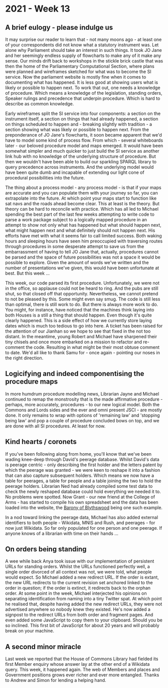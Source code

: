 # 2021 - Week 13

## A brief eulogy - please indulge us

It may surprise our reader to learn that - not many moons ago - at least one of your correspondents did not know what a statutory instrument was. Let alone why Parliament should take an interest in such things. It took JO Jane and her seemingly endless supply of flowcharts to make any of it make any sense. Our minds drift back to workshops in the stickle brick castle that was then the home of the Parliamentary Computational Section, where plans were planned and wireframes sketched for what was to become the SI service. Now the parliament website is mostly fine when it comes to documenting what has happened. It is less good at showing users what is likely or possible to happen next. To work that out, one needs a knowledge of procedure. Which means a knowledge of the legislation, standing orders, Speaker rulings and precedence that underpin procedure. Which is hard to describe as common knowledge.

Early wireframes split the SI service into four components: a section on the instrument itself, a section on things that had already happened, a section on things scheduled to happen and - breaking slightly with tradition - a section showing what was likely or possible to happen next. From the preponderance of JO Jane's flowcharts, it soon became apparent that we'd have to model some kind of process flow. From which - several whiteboards later - our beloved procedure model and maps emerged. It would have been somewhat simpler and much quicker to just build the SI service as another link hub with no knowledge of the underlying structure of procedure. But then we wouldn't have been able to build our sparkling SPARQL library to query precedence across instruments. And the underlying model would have been quite dumb and incapable of extending our light cone of procedural possibilities into the future.

The thing about a process model - any process model - is that if your maps are accurate and you can populate them with your journey so far, you can extrapolate into the future. At which point your maps start to function like sat navs and the roads ahead become clear. This at least is the theory. But theory can be hard to reconcile with practice. Which has all led to Michael spending the best part of the last few weeks attempting to write code to parse a work package subject to a logically mapped procedure in an attempt to show not only what has happened but what should happen next, what might happen next and what definitely should not happen next. His efforts have met with what it seems fair to call limited success. Both waking hours and sleeping hours have seen him preoccupied with traversing routes through procedures in some desperate attempt to save us from the embarrassment of having to tell JO Jane that, actually, procedures cannot be parsed and the space of future possibilities was not a space it would be possible to explore. Given the amount of words we've written and the number of presentations we've given, this would have been unfortunate at best. But this week ...

This week, our code parsed its first procedure. Unfortunately, we were not in the office, so applause could not be heard to ring. And the pubs are still shut, so that closed off that opportunity. Nevertheless, we cannot pretend to not be pleased by this. Some might even say smug. The code is still less than optimal, there is still work to do. But there is always more work to do. You might, for instance, have noticed that the machines think laying into both Houses is a still a thing that should happen. Even though it's quite clearly happened. This is a side effect of how we currently store laying dates which is much too tedious to go into here. A ticket has been raised for the attention of our Jianhan so we hope to see that fixed in the not too distant. In the meantime, young Robert and Michael have sharpened their tiny chisels and once more embarked on a mission to refactor and re-comment the code. Resulting in what might be their most obtuse comment to date. We'd all like to thank Samu for - once again - pointing our noses in the right direction.

## Logicifying and indeed componentising the procedure maps

In more humdrum procedure modelling news, Librarian Jayne and Michael continued to remap the monstrosity that is the made affirmative procedure - perhaps, more accurately, procedures - to our new logical model. Both the Commons and Lords sides and the ever and omni present JSCI - are mostly done. It only remains to wrap with options of 'remaining law' and 'stopping being law' and pop a couple of procedure concluded bows on top, and we are done with all SI procedures. At least for now.

## Kind hearts / coronets

If you've been following along from home, you'll know that we've been wading knee-deep through David's peerage database. Whilst David's data is peerage centric - only describing the first holder and the letters patent by which the peerage was granted - we were keen to reshape it into a fashion that can also capture subsequent holders. Which means we now have a table for peerages, a table for people and a table joining the two to hold the peerage holders. Librarian Ned had already compiled some test data to check the newly reshaped database could hold everything we needed it to. No problems were spotted. Now Grant - our new friend at the College of Arms - has started to compile his own spreadsheet and the data has been loaded into the website, the [Barony of Blythswood](https://api.parliament.uk/peerages/peerages/542) being one such example.

In a nod toward linking the peerage data, Michael has also added external identifiers to both people - Wikidata, MNIS and Rush, and peerages - for now just Wikidata. So far only populated for one person and one peerage. If anyone knows of a librarian with time on their hands ...

## On orders being standing

A wee while back Anya took issue with our implementation of persistent URLs for standing orders. Whilst the URLs functioned perfectly well, a single order divorced of all context was not, we were told, what people would expect. So Michael added a new redirect URL. If the order is extant, the new URL redirects to the current revision set anchored linked to the order in question; if the order is extinct, it redirects back to the orphan order. At some point in the week, Michael interjected his opinions on separating identification from naming into a tiny Twitter spat. At which point he realised that, despite having added the new redirect URLs, they were not advertised anywhere so nobody knew they existed. He's now added a signpost to the redirect URLs from both order and fragment pages. And even added some JavaScript to copy them to your clipboard. Should you be so inclined. This first bit of JavaScript for about 20 years and will probably break on your machine.

## A second minor miracle

Last week we reported that the House of Commons Library had fielded its first Member enquiry whose answer lay at the other end of a Wikidata query. This week, it happened again. The web of Members and places and Government positions grows ever richer and ever more entangled. Thanks to Andrew and Simon for lending a helping hand.